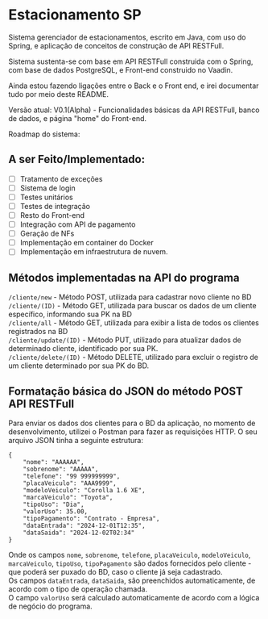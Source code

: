 # Estacionamento SP
Sistema gerenciador de estacionamentos, escrito em Java, com uso do Spring, e aplicação de conceitos de construção de API RESTFull.

Sistema sustenta-se com base em API RESTFull construida com o Spring, com base de dados PostgreSQL, e Front-end construido no Vaadin.

Ainda estou fazendo ligações entre o Back e o Front end, e irei documentar tudo por meio deste README.

Versão atual: V0.1(Alpha) - Funcionalidades básicas da API RESTFull, banco de dados, e página "home" do Front-end.

Roadmap do sistema:

## **A ser Feito/Implementado:**

- [ ] Tratamento de exceções
- [ ] Sistema de login
- [ ] Testes unitários
- [ ] Testes de integração 
- [ ] Resto do Front-end
- [ ] Integração com API de pagamento
- [ ] Geração de NFs
- [ ] Implementação em container do Docker
- [ ] Implementação em infraestrutura de nuvem.

## Métodos implementadas na API do programa

`/cliente/new` - Método POST, utilizada para cadastrar novo cliente no BD \
`/cliente/(ID)` - Método GET, utilizada para buscar os dados de um cliente específico, informando sua PK na BD \
`/cliente/all` - Método GET, utilizada para exibir a lista de todos os clientes registrados na BD \
`/cliente/update/(ID)` - Método PUT, utilizado para atualizar dados de determinado cliente, identificado por sua PK. \
`/cliente/delete/(ID)` - Método DELETE, utilizado para excluir o registro de um cliente determinado por sua PK do BD.



## Formatação básica do JSON do método POST API RESTFull

Para enviar os dados dos clientes para o BD da aplicação, no momento de desenvolvimento, utilizei o Postman para fazer as requisições HTTP. O seu arquivo JSON tinha a seguinte estrutura:

```
{
    "nome": "AAAAAA",
    "sobrenome": "AAAAA",
    "telefone": "99 999999999",
    "placaVeiculo": "AAA9999",
    "modeloVeiculo": "Corolla 1.6 XE",
    "marcaVeiculo": "Toyota",
    "tipoUso": "Dia",
    "valorUso": 35.00,
    "tipoPagamento": "Contrato - Empresa",
    "dataEntrada": "2024-12-01T12:35",
    "dataSaida": "2024-12-02T02:34"
}
```

Onde os campos `nome`, `sobrenome`, `telefone`, `placaVeiculo`, `modeloVeiculo`, `marcaVeiculo`, `tipoUso`, `tipoPagamento` são dados fornecidos pelo cliente - que poderá ser puxado do BD, caso o cliente já seja cadastrado. \
Os campos `dataEntrada`, `dataSaida`, são preenchidos automaticamente, de acordo com o tipo de operação chamada. \
O campo `valorUso` será calculado automaticamente de acordo com a lógica de negócio do programa.
